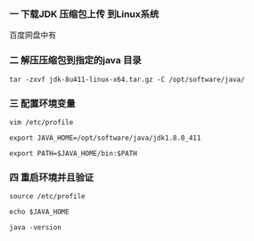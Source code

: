 ### 一 下载JDK 压缩包上传 到Linux系统

百度网盘中有

###  二 解压压缩包到指定的java 目录
```
tar -zxvf jdk-8u411-linux-x64.tar.gz -C /opt/software/java/
```


### 三 配置环境变量
```
vim /etc/profile

export JAVA_HOME=/opt/software/java/jdk1.8.0_411

export PATH=$JAVA_HOME/bin:$PATH
```



### 四 重启环境并且验证
```
source /etc/profile

echo $JAVA_HOME

java -version
```